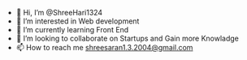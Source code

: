 - 👋 Hi, I’m @ShreeHari1324
- 👀 I’m interested in Web development
- 🌱 I’m currently learning Front End
- 💞️ I’m looking to collaborate on Startups and Gain more Knowladge
- 📫 How to reach me shreesaran1.3.2004@gmail.com


<!---
ShreeHari1324/ShreeHari1324 is a ✨ special ✨ repository because its `README.md` (this file) appears on your GitHub profile.
You can click the Preview link to take a look at your changes.
--->
